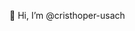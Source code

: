 👋 Hi, I’m @cristhoper-usach

<!---
cristhoper-usach/cristhoper-usach is a ✨ special ✨ repository because its `README.md` (this file) appears on your GitHub profile.
You can click the Preview link to take a look at your changes.
--->
